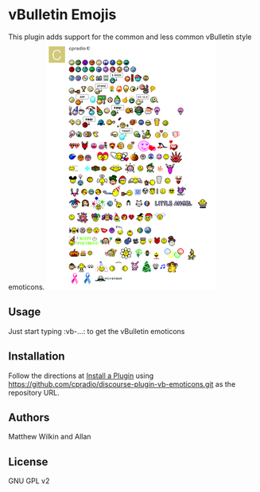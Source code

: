 # vBulletin Emojis

This plugin adds support for the common and less common vBulletin style emoticons.
![](https://raw.githubusercontent.com/cpradio/discourse-plugin-vb-emoticons/master/screenshot.png)

## Usage

Just start typing :vb-...: to get the vBulletin emoticons

## Installation

Follow the directions at [Install a Plugin](https://meta.discourse.org/t/install-a-plugin/19157) using https://github.com/cpradio/discourse-plugin-vb-emoticons.git as the repository URL.

## Authors

Matthew Wilkin and Allan

## License

GNU GPL v2
